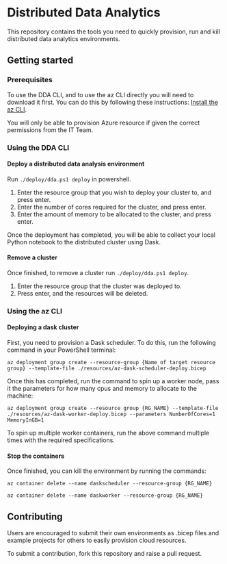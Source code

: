 # Distributed Data Analytics

This repository contains the tools you need to quickly provision, run and kill distributed data analytics environments. 

## Getting started

### Prerequisites

To use the DDA CLI, and to use the az CLI directly you will need to download it first. You can do this by following these instructions: [Install the az CLI](https://docs.microsoft.com/en-us/cli/azure/install-azure-cli-windows?tabs=azure-cli).

You will only be able to provision Azure resource if given the correct permissions from the IT Team. 

### Using the DDA CLI
#### Deploy a distributed data analysis environment

Run `./deploy/dda.ps1 deploy` in powershell. 

1. Enter the resource group that you wish to deploy your cluster to, and press enter.
2. Enter the number of cores required for the cluster, and press enter.
3. Enter the amount of memory to be allocated to the cluster, and press enter.

Once the deployment has completed, you will be able to collect your local Python notebook to the distributed cluster using Dask. 

#### Remove a cluster

Once finished, to remove a cluster run `./deploy/dda.ps1 deploy`. 

1. Enter the resource group that the cluster was deployed to.
2. Press enter, and the resources will be deleted. 


### Using the az CLI

#### Deploying a dask cluster

First, you need to provision a Dask scheduler. To do this, run the following command in your PowerShell terminal:

```az deployment group create --resource-group {Name of target resource group} --template-file ./resources/az-dask-scheduler-deploy.bicep```

Once this has completed, run the command to spin up a worker node, pass it the parameters for how many cpus and memory to allocate to the machine:

```az deployment group create --resource group {RG_NAME} --template-file ./resources/az-dask-worker-deploy.bicep --parameters NumberOfCores=1 MemoryInGB=1```

To spin up multiple worker containers, run the above command multiple times with the required specifications. 

#### Stop the containers

Once finished, you can kill the environment by running the commands:

```az container delete --name daskscheduler --resource-group {RG_NAME} ```

```az container delete --name daskworker --resource-group {RG_NAME} ```


## Contributing

Users are encouraged to submit their own environments as .bicep files and example projects for others to easily provision cloud resources. 

To submit a contribution, fork this repository and raise a pull request.